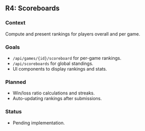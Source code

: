 ## R4: Scoreboards

### Context
Compute and present rankings for players overall and per game.

### Goals
- `/api/games/{id}/scoreboard` for per-game rankings.
- `/api/scoreboards` for global standings.
- UI components to display rankings and stats.

### Planned
- Win/loss ratio calculations and streaks.
- Auto-updating rankings after submissions.

### Status
- Pending implementation.
